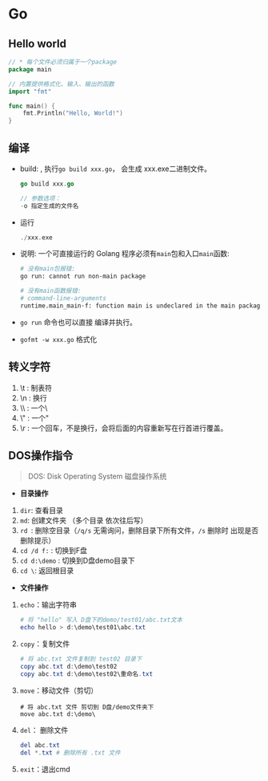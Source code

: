 # Go

## Hello world

```go
// * 每个文件必须归属于一个package
package main

// 内置提供格式化、输入、输出的函数
import "fmt"

func main() {
	fmt.Println("Hello, World!")
}
```

## 编译

- build: , 执行`go build xxx.go`， 会生成 xxx.exe二进制文件。

  ```go
  go build xxx.go
  
  // 参数选项：
  -o 指定生成的文件名
  ```

- 运行

  ```go
  ./xxx.exe
  ```

- 说明: 一个可直接运行的 Golang 程序必须有`main`包和入口`main`函数:

  ```bash
  # 没有main包报错:
  go run: cannot run non-main package
  
  # 没有main函数报错:
  # command-line-arguments
  runtime.main_main·f: function main is undeclared in the main package
  
  ```

- `go run`  命令也可以直接 编译并执行。

- `gofmt -w xxx.go` 格式化

## 转义字符

1. \t :  制表符 
2. \n :  换行
3. \\\ :  一个\
4. \\" : 一个"
5. \r : 一个回车，不是换行，会将后面的内容重新写在行首进行覆盖。

## DOS操作指令

> DOS: Disk Operating System 磁盘操作系统

- **目录操作**

1. `dir`: 查看目录
2. `md`: 创建文件夹 （多个目录 依次往后写）
3. `rd `: 删除空目录（`/q/s` 无需询问，删除目录下所有文件，`/s` 删除时 出现是否删除提示）
4. `cd /d f:` : 切换到F盘
5. `cd d:\demo` : 切换到D盘demo目录下
6. `cd \`: 返回根目录 

- **文件操作**

1. `echo`：输出字符串

   ```powershell
   # 将 "hello" 写入 D盘下的demo/test01/abc.txt文本
   echo hello > d:\demo\test01\abc.txt
   ```

2. `copy`：复制文件

   ```powershell
   # 将 abc.txt 文件复制到 test02 目录下
   copy abc.txt d:\demo\test02
   copy abc.txt d:\demo\test02\重命名.txt
   ```

3. `move`：移动文件（剪切）

   ```powershell、
   # 将 abc.txt 文件 剪切到 D盘/demo文件夹下
   move abc.txt d:\demo\
   ```

4. `del`： 删除文件

   ```powershell
   del abc.txt
   del *.txt # 删除所有 .txt 文件
   ```

5. `exit`：退出cmd